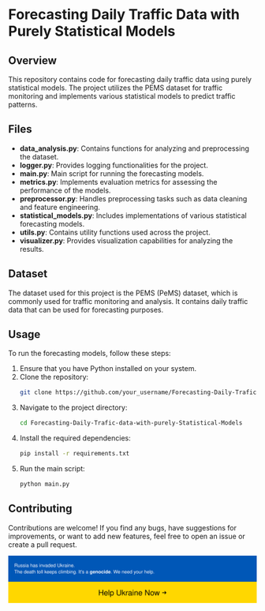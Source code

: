 # Forecasting Daily Traffic Data with Purely Statistical Models

## Overview

This repository contains code for forecasting daily traffic data using purely statistical models. The project utilizes the PEMS dataset for traffic monitoring and implements various statistical models to predict traffic patterns.

## Files

- **data_analysis.py**: Contains functions for analyzing and preprocessing the dataset.
- **logger.py**: Provides logging functionalities for the project.
- **main.py**: Main script for running the forecasting models.
- **metrics.py**: Implements evaluation metrics for assessing the performance of the models.
- **preprocessor.py**: Handles preprocessing tasks such as data cleaning and feature engineering.
- **statistical_models.py**: Includes implementations of various statistical forecasting models.
- **utils.py**: Contains utility functions used across the project.
- **visualizer.py**: Provides visualization capabilities for analyzing the results.

## Dataset

The dataset used for this project is the PEMS (PeMS) dataset, which is commonly used for traffic monitoring and analysis. It contains daily traffic data that can be used for forecasting purposes.

## Usage

To run the forecasting models, follow these steps:

1. Ensure that you have Python installed on your system.
2. Clone the repository:
   ```bash
   git clone https://github.com/your_username/Forecasting-Daily-Trafic-data-with-purely-Statistical-Models.git
   ```
3. Navigate to the project directory:
   ```bash
   cd Forecasting-Daily-Trafic-data-with-purely-Statistical-Models
   ```
4. Install the required dependencies:
   ```bash
   pip install -r requirements.txt
   ```
5. Run the main script:
   ```bash
   python main.py
   ```

## Contributing

Contributions are welcome! If you find any bugs, have suggestions for improvements, or want to add new features, feel free to open an issue or create a pull request.


[![Stand With Ukraine](https://raw.githubusercontent.com/vshymanskyy/StandWithUkraine/main/banner2-direct.svg)](https://stand-with-ukraine.pp.ua)
